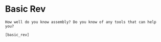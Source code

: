 # Basic Rev
```
How well do you know assembly? Do you know of any tools that can help you?

[basic_rev]
```